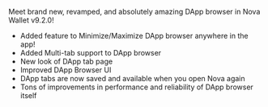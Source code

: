 Meet brand new, revamped, and absolutely amazing DApp browser in Nova Wallet v9.2.0!
- Added feature to Minimize/Maximize DApp browser anywhere in the app!
- Added Multi-tab support to DApp browser
- New look of DApp tab page
- Improved DApp Browser UI
- DApp tabs are now saved and available when you open Nova again
- Tons of improvements in performance and reliability of DApp browser itself
